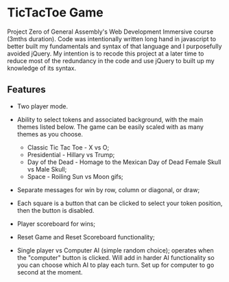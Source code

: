 # TicTacToe Game

Project Zero of General Assembly's Web Development Immersive course (3mths duration). Code was intentionally written long hand in javascript to better built my fundamentals and syntax of that language and I purposefully avoided jQuery. My intention is to recode this project at a later time to reduce most of the redundancy in the code and use jQuery to built up my knowledge of its syntax.

## Features

- Two player mode.

- Ability to select tokens and associated background, with the main themes listed below.  The game can be easily scaled with as many themes as you choose.  

  - Classic Tic Tac Toe - X vs O;
  - Presidential - Hillary vs Trump;
  - Day of the Dead - Homage to the Mexican Day of Dead Female Skull vs Male Skull;
  - Space - Roiling Sun vs Moon gifs;


- Separate messages for win by row, column or diagonal, or draw;
- Each square is a button that can be clicked to select your token position, then the button is disabled.  
- Player scoreboard for wins;
- Reset Game and Reset Scoreboard functionality;
- Single player vs Computer AI (simple random choice); operates when the "computer" button is clicked.  Will add in harder AI functionality so you can choose which AI to play each turn. Set up for computer to go second at the moment.

```javascript
```

## Technology

- HTML5
- CSS3
- JavaScript

### Libraries / Plugins

- [jQuery](https://code.jquery.com/jquery-3.1.0.min.js)

## Issues / Bugs

- Can select different tokens midway through game but this functionality is intentional.  I intend to build in logic so that you can remember the different tokens and match them (all first player vs second player) as a variant.
- Game allows you to continue after win if you do not select reset.  This will be fixed at a later point.  Buttons will be disabled after win message occurs.  

## Backlog / Futures Releases

- Will reduce redundancy in code and use jQuery as another version.
- Will implement harder AI and have functionality to selected intermediate or easy AI per turn (rather than for whole game) in playing single player.  
- Add soundtracks per selection - only one soundtrack at the moment and it does not loop.  Ability to mute on the screen.  

## Acknowledgments

- I would like to acknowledge the creators of the images and gifs used and of the music audio.  The project is not for commercial use and is solely an educational coding exercise.  
